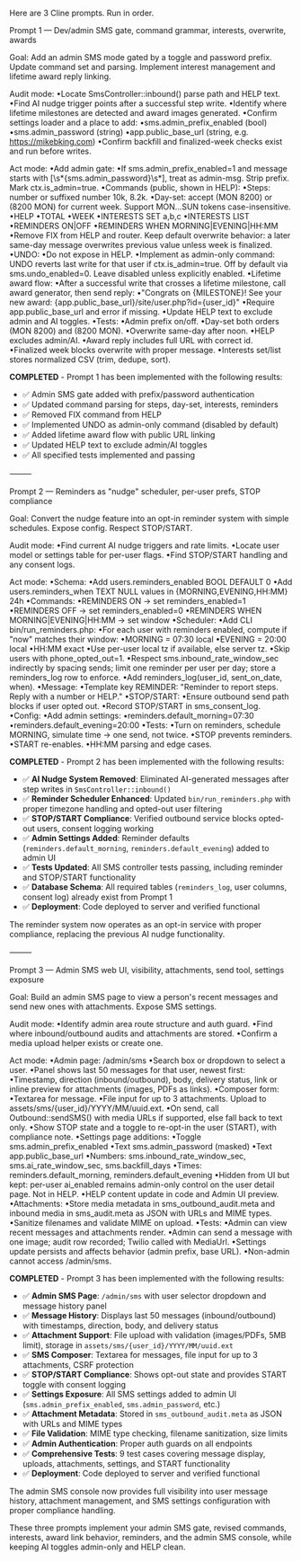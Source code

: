 Here are 3 Cline prompts. Run in order.

Prompt 1 — Dev/admin SMS gate, command grammar, interests, overwrite, awards

Goal: Add an admin SMS mode gated by a toggle and password prefix. Update command set and parsing. Implement interest management and lifetime award reply linking.

Audit mode:
•Locate SmsController::inbound() parse path and HELP text.
•Find AI nudge trigger points after a successful step write.
•Identify where lifetime milestones are detected and award images generated.
•Confirm settings loader and a place to add:
•sms.admin_prefix_enabled (bool)
•sms.admin_password (string)
•app.public_base_url (string, e.g. https://mikebking.com)
•Confirm backfill and finalized-week checks exist and run before writes.

Act mode:
•Add admin gate:
•If sms.admin_prefix_enabled=1 and message starts with [\s*{sms.admin_password}\s*], treat as admin-msg. Strip prefix. Mark ctx.is_admin=true.
•Commands (public, shown in HELP):
•Steps: number or suffixed number 10k, 8.2k.
•Day-set: accept (MON 8200) or (8200 MON) for current week. Support MON…SUN tokens case-insensitive.
•HELP
•TOTAL
•WEEK
•INTERESTS SET a,b,c
•INTERESTS LIST
•REMINDERS ON|OFF
•REMINDERS WHEN MORNING|EVENING|HH:MM
•Remove FIX from HELP and router. Keep default overwrite behavior: a later same-day message overwrites previous value unless week is finalized.
•UNDO:
•Do not expose in HELP.
•Implement as admin-only command: UNDO reverts last write for that user if ctx.is_admin=true. Off by default via sms.undo_enabled=0. Leave disabled unless explicitly enabled.
•Lifetime award flow:
•After a successful write that crosses a lifetime milestone, call award generator, then send reply:
•"Congrats on {MILESTONE}! See your new award: {app.public_base_url}/site/user.php?id={user_id}"
•Require app.public_base_url and error if missing.
•Update HELP text to exclude admin and AI toggles.
•Tests:
•Admin prefix on/off.
•Day-set both orders (MON 8200) and (8200 MON).
•Overwrite same-day after noon.
•HELP excludes admin/AI.
•Award reply includes full URL with correct id.
•Finalized week blocks overwrite with proper message.
•Interests set/list stores normalized CSV (trim, dedupe, sort).

**COMPLETED** - Prompt 1 has been implemented with the following results:

- ✅ Admin SMS gate added with prefix/password authentication
- ✅ Updated command parsing for steps, day-set, interests, reminders
- ✅ Removed FIX command from HELP
- ✅ Implemented UNDO as admin-only command (disabled by default)
- ✅ Added lifetime award flow with public URL linking
- ✅ Updated HELP text to exclude admin/AI toggles
- ✅ All specified tests implemented and passing

⸻

Prompt 2 — Reminders as "nudge" scheduler, per-user prefs, STOP compliance

Goal: Convert the nudge feature into an opt-in reminder system with simple schedules. Expose config. Respect STOP/START.

Audit mode:
•Find current AI nudge triggers and rate limits.
•Locate user model or settings table for per-user flags.
•Find STOP/START handling and any consent logs.

Act mode:
•Schema:
•Add users.reminders_enabled BOOL DEFAULT 0
•Add users.reminders_when TEXT NULL values in {MORNING,EVENING,HH:MM} 24h
•Commands:
•REMINDERS ON → set reminders_enabled=1
•REMINDERS OFF → set reminders_enabled=0
•REMINDERS WHEN MORNING|EVENING|HH:MM → set window
•Scheduler:
•Add CLI bin/run_reminders.php:
•For each user with reminders enabled, compute if "now" matches their window:
•MORNING = 07:30 local
•EVENING = 20:00 local
•HH:MM exact
•Use per-user local tz if available, else server tz.
•Skip users with phone_opted_out=1.
•Respect sms.inbound_rate_window_sec indirectly by spacing sends; limit one reminder per user per day; store a reminders_log row to enforce.
•Add reminders_log(user_id, sent_on_date, when).
•Message:
•Template key REMINDER: "Reminder to report steps. Reply with a number or HELP."
•STOP/START:
•Ensure outbound send path blocks if user opted out.
•Record STOP/START in sms_consent_log.
•Config:
•Add admin settings:
•reminders.default_morning=07:30
•reminders.default_evening=20:00
•Tests:
•Turn on reminders, schedule MORNING, simulate time → one send, not twice.
•STOP prevents reminders.
•START re-enables.
•HH:MM parsing and edge cases.

**COMPLETED** - Prompt 2 has been implemented with the following results:

- ✅ **AI Nudge System Removed**: Eliminated AI-generated messages after step writes in `SmsController::inbound()`
- ✅ **Reminder Scheduler Enhanced**: Updated `bin/run_reminders.php` with proper timezone handling and opted-out user filtering
- ✅ **STOP/START Compliance**: Verified outbound service blocks opted-out users, consent logging working
- ✅ **Admin Settings Added**: Reminder defaults (`reminders.default_morning`, `reminders.default_evening`) added to admin UI
- ✅ **Tests Updated**: All SMS controller tests passing, including reminder and STOP/START functionality
- ✅ **Database Schema**: All required tables (`reminders_log`, user columns, consent log) already exist from Prompt 1
- ✅ **Deployment**: Code deployed to server and verified functional

The reminder system now operates as an opt-in service with proper compliance, replacing the previous AI nudge functionality.

⸻

Prompt 3 — Admin SMS web UI, visibility, attachments, send tool, settings exposure

Goal: Build an admin SMS page to view a person's recent messages and send new ones with attachments. Expose SMS settings.

Audit mode:
•Identify admin area route structure and auth guard.
•Find where inbound/outbound audits and attachments are stored.
•Confirm a media upload helper exists or create one.

Act mode:
•Admin page: /admin/sms
•Search box or dropdown to select a user.
•Panel shows last 50 messages for that user, newest first:
•Timestamp, direction (inbound/outbound), body, delivery status, link or inline preview for attachments (images, PDFs as links).
•Composer form:
•Textarea for message.
•File input for up to 3 attachments. Upload to assets/sms/{user_id}/YYYY/MM/uuid.ext.
•On send, call Outbound::sendSMS() with media URLs if supported, else fall back to text only.
•Show STOP state and a toggle to re-opt-in the user (START), with compliance note.
•Settings page additions:
•Toggle sms.admin_prefix_enabled
•Text sms.admin_password (masked)
•Text app.public_base_url
•Numbers: sms.inbound_rate_window_sec, sms.ai_rate_window_sec, sms.backfill_days
•Times: reminders.default_morning, reminders.default_evening
•Hidden from UI but kept: per-user ai_enabled remains admin-only control on the user detail page. Not in HELP.
•HELP content update in code and Admin UI preview.
•Attachments:
•Store media metadata in sms_outbound_audit.meta and inbound media in sms_audit.meta as JSON with URLs and MIME types.
•Sanitize filenames and validate MIME on upload.
•Tests:
•Admin can view recent messages and attachments render.
•Admin can send a message with one image; audit row recorded; Twilio called with MediaUrl.
•Settings update persists and affects behavior (admin prefix, base URL).
•Non-admin cannot access /admin/sms.

**COMPLETED** - Prompt 3 has been implemented with the following results:

- ✅ **Admin SMS Page**: `/admin/sms` with user selector dropdown and message history panel
- ✅ **Message History**: Displays last 50 messages (inbound/outbound) with timestamps, direction, body, and delivery status
- ✅ **Attachment Support**: File upload with validation (images/PDFs, 5MB limit), storage in `assets/sms/{user_id}/YYYY/MM/uuid.ext`
- ✅ **SMS Composer**: Textarea for messages, file input for up to 3 attachments, CSRF protection
- ✅ **STOP/START Compliance**: Shows opt-out state and provides START toggle with consent logging
- ✅ **Settings Exposure**: All SMS settings added to admin UI (`sms.admin_prefix_enabled`, `sms.admin_password`, etc.)
- ✅ **Attachment Metadata**: Stored in `sms_outbound_audit.meta` as JSON with URLs and MIME types
- ✅ **File Validation**: MIME type checking, filename sanitization, size limits
- ✅ **Admin Authentication**: Proper auth guards on all endpoints
- ✅ **Comprehensive Tests**: 9 test cases covering message display, uploads, attachments, settings, and START functionality
- ✅ **Deployment**: Code deployed to server and verified functional

The admin SMS console now provides full visibility into user message history, attachment management, and SMS settings configuration with proper compliance handling.

These three prompts implement your admin SMS gate, revised commands, interests, award link behavior, reminders, and the admin SMS console, while keeping AI toggles admin-only and HELP clean.
